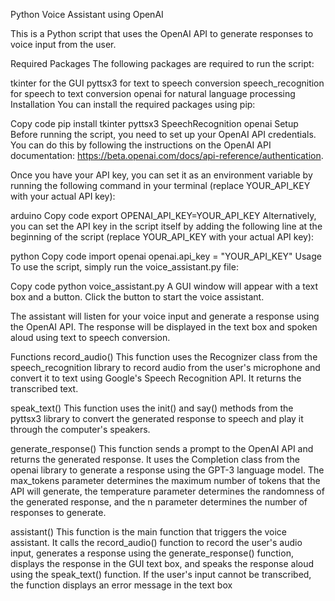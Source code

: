Python Voice Assistant using OpenAI

This is a Python script that uses the OpenAI API to generate responses to voice input from the user.

Required Packages
The following packages are required to run the script:

tkinter for the GUI
pyttsx3 for text to speech conversion
speech_recognition for speech to text conversion
openai for natural language processing
Installation
You can install the required packages using pip:

Copy code
pip install tkinter pyttsx3 SpeechRecognition openai
Setup
Before running the script, you need to set up your OpenAI API credentials. You can do this by following the instructions on the OpenAI API documentation: https://beta.openai.com/docs/api-reference/authentication.

Once you have your API key, you can set it as an environment variable by running the following command in your terminal (replace YOUR_API_KEY with your actual API key):

arduino
Copy code
export OPENAI_API_KEY=YOUR_API_KEY
Alternatively, you can set the API key in the script itself by adding the following line at the beginning of the script (replace YOUR_API_KEY with your actual API key):

python
Copy code
import openai
openai.api_key = "YOUR_API_KEY"
Usage
To use the script, simply run the voice_assistant.py file:

Copy code
python voice_assistant.py
A GUI window will appear with a text box and a button. Click the button to start the voice assistant.

The assistant will listen for your voice input and generate a response using the OpenAI API. The response will be displayed in the text box and spoken aloud using text to speech conversion.

Functions
record_audio()
This function uses the Recognizer class from the speech_recognition library to record audio from the user's microphone and convert it to text using Google's Speech Recognition API. It returns the transcribed text.

speak_text()
This function uses the init() and say() methods from the pyttsx3 library to convert the generated response to speech and play it through the computer's speakers.

generate_response()
This function sends a prompt to the OpenAI API and returns the generated response. It uses the Completion class from the openai library to generate a response using the GPT-3 language model. The max_tokens parameter determines the maximum number of tokens that the API will generate, the temperature parameter determines the randomness of the generated response, and the n parameter determines the number of responses to generate.

assistant()
This function is the main function that triggers the voice assistant. It calls the record_audio() function to record the user's audio input, generates a response using the generate_response() function, displays the response in the GUI text box, and speaks the response aloud using the speak_text() function. If the user's input cannot be transcribed, the function displays an error message in the text box
